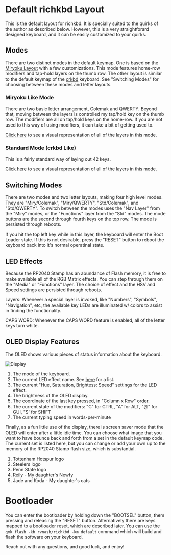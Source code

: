 # Default richkbd Layout

This is the default layout for richkbd. It is specially suited to the quirks of the author as described below. However, this is a very straightforard designed keyboard, and it can be easily customized to your quirks.

## Modes

There are two distinct modes in the default keymap. One is based on the [Miryoku Layout](https://github.com/manna-harbour/miryoku) with a few customizations. This mode features home-row modifiers and tap-hold layers on the thumb row. The other layout is similar to the default keymap of the [crkbd](https://github.com/qmk/qmk_firmware/tree/master/keyboards/crkbd) keyboard. See "Switching Modes" for choosing between these modes and letter layouts.

### Miryoku Like Mode

There are two basic letter arrangement, Colemak and QWERTY. Beyond that, moving between the layers is controlled my tap/hold key on the thumb row. The modifiers are all on tap/hold keys on the home-row. If you are not used to this way of using modifiers, it can take a bit of getting used to.

[Click here](miry.md) to see a visual representation of all of the layers in this mode.

### Standard Mode (crkbd Like)

This is a fairly standard way of laying out 42 keys.

[Click here](std.md) to see a visual representation of all of the layers in this mode.

## Switching Modes

There are two modes and two letter layouts, making four high level modes. They are "Miry/Colemak", "Miry/QWERTY", "Std/Colemak", and "Std/QWERTY". To switch between the modes uses the "Nav Layer" from the "Miry" modes, or the "Functions" layer from the "Std" modes. The mode buttons are the second through fourth keys on the top row. The mode is persisted through reboots.

If you hit the top left key while in this layer, the keyboard will enter the Boot Loader state. If this is not desirable, press the "RESET" button to reboot the keyboard back into it's normal operatinal state.

## LED Effects

Because the RP2040 Stamp has an abundance of Flash memory, it is free to make available all of the RGB Matrix effects. You can step through them on the "Media" or "Functions" layer. The choice of effect and the HSV and Speed settings are persisted through reboots.

Layers: Whenever a special layer is invoked, like "Numbers", "Symbols", "Navigation", etc, the available key LEDs are illuminated w/ colors to assist in finding the functionality.

CAPS WORD: Whenever the CAPS WORD feature is enabled, all of the letter keys turn white.

## OLED Display Features

The OLED shows various pieces of status information about the keyboard.

![Display](https://i.imgur.com/WVyQLp5.jpg)

1. The mode of the keyboard.
2. The current LED effect name. See [here](https://docs.qmk.fm/#/feature_rgb_matrix?id=rgb-matrix-effects) for a list.
3. The current "Hue, Saturation, Brightess: Speed" settings for the LED effect.
4. The brightness of the OLED display.
5. The coordinate of the last key pressed, in "Column x Row" order.
6. The current state of the modifiers: "C" for CTRL, "A" for ALT, "@" for GUI, "S' for SHIFT
7. The current typing speed in words-per-minute

Finally, as a fun little use of the display, there is screen saver mode that the OLED will enter after a little idle time. You can choose what image that you want to have bounce back and forth from a set in the default keymap code. The current set is listed here, but you can change or add your own up to the memory of the RP2040 Stamp flash size, which is substantial.

1. Tottenham Hotspur logo
2. Steelers logo
3. Penn State logo
4. Reily - My daughter's Newfy
5. Jade and Koda - My daughter's cats

# Bootloader

You can enter the bootloader by holding down the "BOOTSEL" button, them pressing and releasing the "RESET" button. Alternatively there are keys mapped to a bootloader reset, which are described later. You can use the `qmk flash -kb rvnash/richkbd -km default` command which will build and flash the software on your keyboard.


Reach out with any questions, and good luck, and enjoy!
